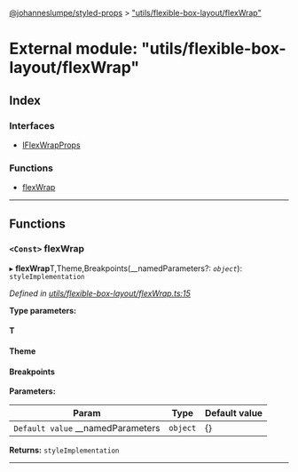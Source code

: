 [@johanneslumpe/styled-props](../README.md) > ["utils/flexible-box-layout/flexWrap"](../modules/_utils_flexible_box_layout_flexwrap_.md)

# External module: "utils/flexible-box-layout/flexWrap"

## Index

### Interfaces

* [IFlexWrapProps](../interfaces/_utils_flexible_box_layout_flexwrap_.iflexwrapprops.md)

### Functions

* [flexWrap](_utils_flexible_box_layout_flexwrap_.md#flexwrap)

---

## Functions

<a id="flexwrap"></a>

### `<Const>` flexWrap

▸ **flexWrap**T,Theme,Breakpoints(__namedParameters?: *`object`*): `styleImplementation`

*Defined in [utils/flexible-box-layout/flexWrap.ts:15](https://github.com/johanneslumpe/styled-props/blob/3abf398/src/utils/flexible-box-layout/flexWrap.ts#L15)*

**Type parameters:**

#### T 
#### Theme 
#### Breakpoints 
**Parameters:**

| Param | Type | Default value |
| ------ | ------ | ------ |
| `Default value` __namedParameters | `object` |  {} |

**Returns:** `styleImplementation`

___


